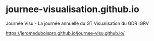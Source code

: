 # journee-visualisation.github.io
Journée Visu - La journée annuelle du GT Visualisation du GDR IGRV

https://jeromeduboispro.github.io/journee-visu.github.io/
